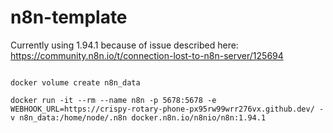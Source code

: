 # n8n-template

Currently using 1.94.1 because of issue described here:
https://community.n8n.io/t/connection-lost-to-n8n-server/125694

```

docker volume create n8n_data

docker run -it --rm --name n8n -p 5678:5678 -e WEBHOOK_URL=https://crispy-rotary-phone-px95rw99wrr276vx.github.dev/ -v n8n_data:/home/node/.n8n docker.n8n.io/n8nio/n8n:1.94.1
```
